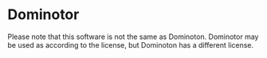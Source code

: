 # Dominotor

Please note that this software is not the same as Dominoton. Dominotor may be used as according to the license, but Dominoton has a different license.
